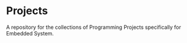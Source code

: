 # Projects

A repository for the collections of Programming Projects specifically for Embedded System.
